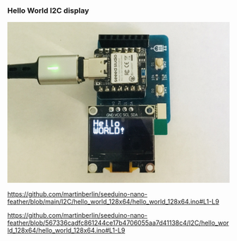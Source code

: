 ### Hello World I2C display

![Seeed hello world](/assets/hello_world_128x64.jpg)

https://github.com/martinberlin/seeduino-nano-feather/blob/main/I2C/hello_world_128x64/hello_world_128x64.ino#L1-L9

https://github.com/martinberlin/seeduino-nano-feather/blob/567336cadfc861244ce17b4706055aa7d41138c4/I2C/hello_world_128x64/hello_world_128x64.ino#L1-L9
